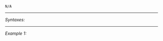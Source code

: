 `N/A`


---
*Syntaxes:*

<!-- [] call `BIS_fnc_moduleCuratorSetCoefs` -->

---
*Example 1:*

<!-- 
```sqf
[] call BIS_fnc_moduleCuratorSetCoefs;
``` -->